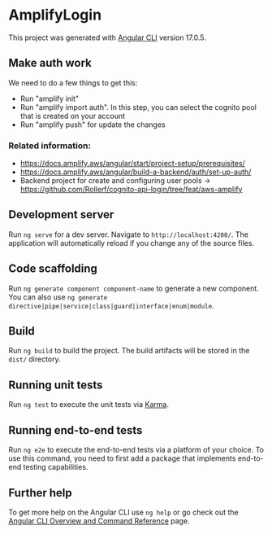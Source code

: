 # AmplifyLogin

This project was generated with [Angular CLI](https://github.com/angular/angular-cli) version 17.0.5.

## Make auth work

We need to do a few things to get this:

- Run "amplify init"
- Run "amplify import auth". In this step, you can select the cognito pool that is created on your account
- Run "amplify push" for update the changes

### Related information:
- https://docs.amplify.aws/angular/start/project-setup/prerequisites/
- https://docs.amplify.aws/angular/build-a-backend/auth/set-up-auth/
- Backend project for create and configuring user pools -> https://github.com/Rollerf/cognito-api-login/tree/feat/aws-amplify

## Development server

Run `ng serve` for a dev server. Navigate to `http://localhost:4200/`. The application will automatically reload if you change any of the source files.

## Code scaffolding

Run `ng generate component component-name` to generate a new component. You can also use `ng generate directive|pipe|service|class|guard|interface|enum|module`.

## Build

Run `ng build` to build the project. The build artifacts will be stored in the `dist/` directory.

## Running unit tests

Run `ng test` to execute the unit tests via [Karma](https://karma-runner.github.io).

## Running end-to-end tests

Run `ng e2e` to execute the end-to-end tests via a platform of your choice. To use this command, you need to first add a package that implements end-to-end testing capabilities.

## Further help

To get more help on the Angular CLI use `ng help` or go check out the [Angular CLI Overview and Command Reference](https://angular.io/cli) page.
